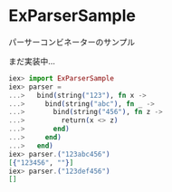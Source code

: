 # ExParserSample

パーサーコンビネーターのサンプル

まだ実装中…

```elixir
iex> import ExParserSample
iex> parser =
...>   bind(string("123"), fn x ->
...>     bind(string("abc"), fn _ ->
...>       bind(string("456"), fn z ->
...>         return(x <> z)
...>       end)
...>     end)
...>   end)
iex> parser.("123abc456")
[{"123456", ""}]
iex> parser.("123def456")
[]
```
